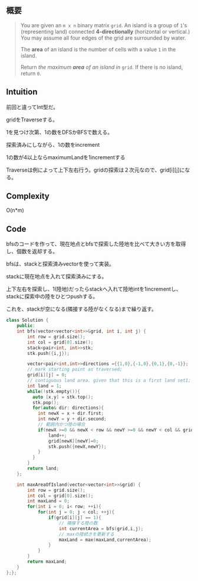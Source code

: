 ## 概要

> 
> 
> 
> You are given an `m x n` binary matrix `grid`. An island is a group of `1`'s (representing land) connected **4-directionally** (horizontal or vertical.) You may assume all four edges of the grid are surrounded by water.
> 
> The **area** of an island is the number of cells with a value `1` in the island.
> 
> Return *the maximum **area** of an island in* `grid`. If there is no island, return `0`.
> 

## Intuition

前回と違ってInt型だ。

gridをTraverseする。

1を見つけ次第、1の数をDFSかBFSで数える。

探索済みにしながら、1の数をincrement

1の数が4以上ならmaximumLandを1incrementする

Traverseは例によって上下左右行う。gridの探索は２次元なので、grid[i][j]になる。

## Complexity

O(n*m)

## Code

bfsのコードを作って、現在地点とbfsで探索した陸地を比べて大きい方を取得し、個数を返却する。

bfsは、stackと探索済みvectorを使って実装。

stackに現在地点を入れて探索済みにする。

上下左右を探索し、1(陸地)だったらstackへ入れて陸地intを1incrementし、stackに探索中の陸をひとつpushする。

これを、stackが空になる(隣接する陸がなくなる)まで繰り返す。

```cpp
class Solution {
    public:
    int bfs(vector<vector<int>>&grid, int i, int j) {
        int row = grid.size();
        int col = grid[0].size();
        stack<pair<int, int>>stk;
        stk.push({i,j});

        vector<pair<int,int>>directions ={{1,0},{-1,0},{0,1},{0,-1}};
        // mark starting point as traversed;
        grid[i][j] = 0;
        // contiguous land area. given that this is a first land set1;
        int land = 1;
        while(!stk.empty()){
          auto [x,y] = stk.top();
          stk.pop();
          for(auto& dir: directions){
            int newX = x + dir.first;
            int newY = y + dir.second;
            // 範囲内かつ陸の場合
            if(newX >=0 && newX < row && newY >=0 && newY < col && grid[newX][newY]==1){
                land++;
                grid[newX][newY]=0;
                stk.push({newX,newY});
            }
          }
        }
        return land;
    };

    int maxAreaOfIsland(vector<vector<int>>&grid) {
        int row = grid.size();
        int col = grid[0].size();
        int maxLand = 0;
        for(int i = 0; i< row; ++i){
            for(int j = 0; j < col; ++j){
                if(grid[i][j] == 1){
                    // 隣接する陸の数
                    int currentArea = bfs(grid,i,j);
                    // maxの陸続きを更新する
                    maxLand = max(maxLand,currentArea);
                }
            }
        }
        return maxLand;
    }
};};
```
